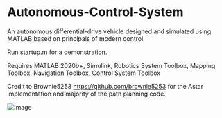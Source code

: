 # Autonomous-Control-System
An autonomous differential-drive vehicle designed and simulated using MATLAB based on principals of modern control. 

Run startup.m for a demonstration.

Requires MATLAB 2020b+, Simulink, Robotics System Toolbox, Mapping Toolbox, Navigation Toolbox, Control System Toolbox

Credit to Brownie5253 https://github.com/brownie5253 for the Astar implementation and majority of the path planning code. 

![image](https://i.imgur.com/Lwci7Sr.gif)

